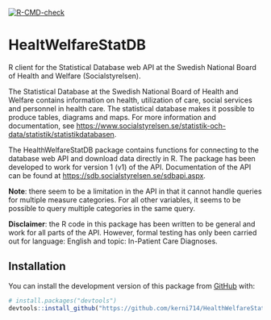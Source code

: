 <!-- badges: start -->
[![R-CMD-check](https://github.com/kerni714/InpatientDiagnosisSdb/actions/workflows/R-CMD-check.yaml/badge.svg)](https://github.com/kerni714/InpatientDiagnosisSdb/actions/workflows/R-CMD-check.yaml)
<!-- badges: end -->

# HealtWelfareStatDB
R client for the Statistical Database web API at the Swedish National Board of 
Health and Welfare (Socialstyrelsen).

The Statistical Database at the Swedish National Board of Health and Welfare 
contains information on health, utilization of care, social services and 
personnel in health care. The statistical database makes it possible to produce 
tables, diagrams and maps. For more information and documentation, see
https://www.socialstyrelsen.se/statistik-och-data/statistik/statistikdatabasen.

The HealthWelfareStatDB package contains functions for connecting to the 
database web API and download data directly in R. The package has been developed
to work for version 1 (v1) of the API. Documentation of the API can be found at https://sdb.socialstyrelsen.se/sdbapi.aspx. 


**Note**: there seem to be a limitation in the API in that it cannot handle
queries for multiple measure categories. For all other variables, it seems to
be possible to query multiple categories in the same query.

**Disclaimer**: the R code in this package has been written to be general and work
for all parts of the API. However, formal testing has only been carried out for
language: English and topic: In-Patient Care Diagnoses. 

## Installation

You can install the development version of this package from
[GitHub](https://github.com/) with:

``` r
# install.packages("devtools")
devtools::install_github("https://github.com/kerni714/HealthWelfareStatDB", build_vignettes = TRUE)
```